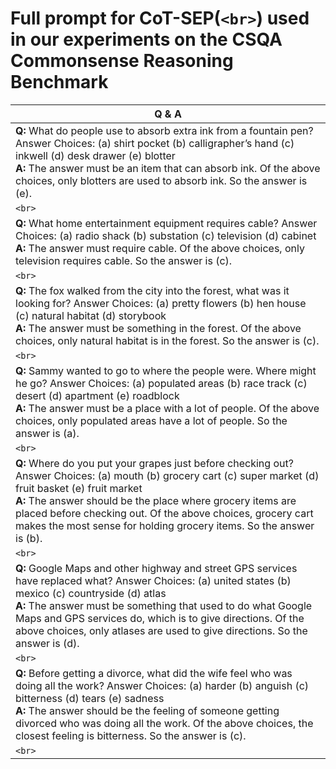 # Full prompt for **CoT-SEP(`<br>`)** used in our experiments on the CSQA Commonsense Reasoning Benchmark

| Q & A                                                                                                                               |
| ----------------------------------------------------------------------------------------------------------------------------------- |
| **Q:** What do people use to absorb extra ink from a fountain pen? Answer Choices: (a) shirt pocket (b) calligrapher’s hand (c) inkwell (d) desk drawer (e) blotter <br> **A:** The answer must be an item that can absorb ink. Of the above choices, only blotters are used to absorb ink. So the answer is (e). |
| `<br>`                                                                                                                 |
| **Q:** What home entertainment equipment requires cable? Answer Choices: (a) radio shack (b) substation (c) television (d) cabinet <br> **A:** The answer must require cable. Of the above choices, only television requires cable. So the answer is (c). |
| `<br>`                                                                                                                 |
| **Q:** The fox walked from the city into the forest, what was it looking for? Answer Choices: (a) pretty flowers (b) hen house (c) natural habitat (d) storybook <br> **A:** The answer must be something in the forest. Of the above choices, only natural habitat is in the forest. So the answer is (c). |
| `<br>`                                                                                                                |
| **Q:** Sammy wanted to go to where the people were. Where might he go? Answer Choices: (a) populated areas (b) race track (c) desert (d) apartment (e) roadblock <br> **A:** The answer must be a place with a lot of people. Of the above choices, only populated areas have a lot of people. So the answer is (a). |
| `<br>`                                                                                                         |
| **Q:** Where do you put your grapes just before checking out? Answer Choices: (a) mouth (b) grocery cart (c) super market (d) fruit basket (e) fruit market <br> **A:** The answer should be the place where grocery items are placed before checking out. Of the above choices, grocery cart makes the most sense for holding grocery items. So the answer is (b). |
| `<br>`                                                                                                                  |
| **Q:** Google Maps and other highway and street GPS services have replaced what? Answer Choices: (a) united states (b) mexico (c) countryside (d) atlas <br> **A:** The answer must be something that used to do what Google Maps and GPS services do, which is to give directions. Of the above choices, only atlases are used to give directions. So the answer is (d). |
| `<br>`                                                                                                                |
| **Q:** Before getting a divorce, what did the wife feel who was doing all the work? Answer Choices: (a) harder (b) anguish (c) bitterness (d) tears (e) sadness <br> **A:** The answer should be the feeling of someone getting divorced who was doing all the work. Of the above choices, the closest feeling is bitterness. So the answer is (c). |
| `<br>`                                                                                                                |
